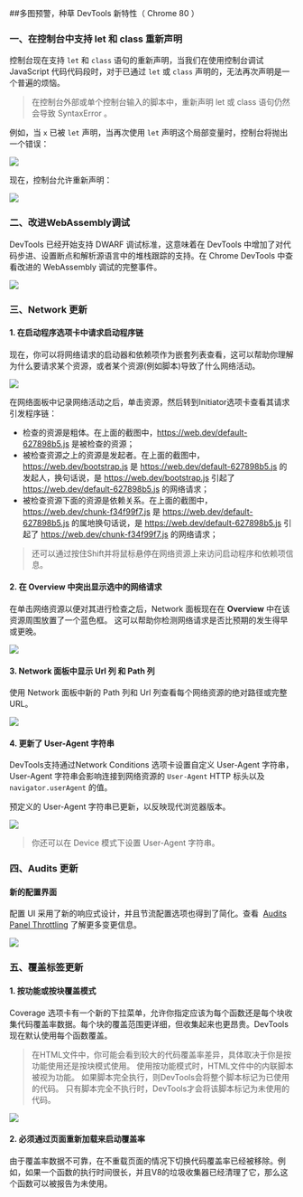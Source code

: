 ##多图预警，种草 DevTools 新特性（ Chrome 80 ）

### 一、在控制台中支持 let 和 class 重新声明

控制台现在支持 `let` 和 `class` 语句的重新声明，当我们在使用控制台调试 JavaScript 代码代码段时，对于已通过 `let` 或 `class` 声明的，无法再次声明是一个普遍的烦恼。

> 在控制台外部或单个控制台输入的脚本中，重新声明 let 或 class 语句仍然会导致 SyntaxError 。

例如，当 `x` 已被 `let` 声明，当再次使用 `let` 声明这个局部变量时，控制台将抛出一个错误：

![](http://resource.muyiy.cn/image/20200211192815.png)

现在，控制台允许重新声明：

![](http://resource.muyiy.cn/image/20200211192911.png)

### 二、改进WebAssembly调试

DevTools 已经开始支持 DWARF 调试标准，这意味着在 DevTools 中增加了对代码步进、设置断点和解析源语言中的堆栈跟踪的支持。在 Chrome DevTools 中查看改进的 WebAssembly 调试的完整事件。

![](http://resource.muyiy.cn/image/20200211193035.png)

### 三、Network 更新

#### 1. 在启动程序选项卡中请求启动程序链

现在，你可以将网络请求的启动器和依赖项作为嵌套列表查看，这可以帮助你理解为什么要请求某个资源，或者某个资源(例如脚本)导致了什么网络活动。

![](http://resource.muyiy.cn/image/20200211193720.png)

在网络面板中记录网络活动之后，单击资源，然后转到Initiator选项卡查看其请求引发程序链：

- 检查的资源是粗体。在上面的截图中，https://web.dev/default-627898b5.js 是被检查的资源；
- 被检查资源之上的资源是发起者。在上面的截图中，https://web.dev/bootstrap.js 是 https://web.dev/default-627898b5.js 的发起人，换句话说，是 https://web.dev/bootstrap.js 引起了 https://web.dev/default-627898b5.js 的网络请求；
- 被检查资源下面的资源是依赖关系。在上面的截图中，https://web.dev/chunk-f34f99f7.js 是 https://web.dev/default-627898b5.js 的属地换句话说，是 https://web.dev/default-627898b5.js 引起了 https://web.dev/chunk-f34f99f7.js 的网络请求；

> 还可以通过按住Shift并将鼠标悬停在网络资源上来访问启动程序和依赖项信息。

#### 2. 在 Overview 中突出显示选中的网络请求

在单击网络资源以便对其进行检查之后，Network 面板现在在 **Overview** 中在该资源周围放置了一个蓝色框。 这可以帮助你检测网络请求是否比预期的发生得早或更晚。

![](http://resource.muyiy.cn/image/20200211194415.png)

#### 3. Network 面板中显示 Url 列 和 Path 列

使用 Network 面板中新的 Path 列和 Url 列查看每个网络资源的绝对路径或完整URL。

![](http://resource.muyiy.cn/image/20200211194747.png)

#### 4. 更新了 User-Agent 字符串

DevTools支持通过Network Conditions 选项卡设置自定义 User-Agent 字符串，User-Agent 字符串会影响连接到网络资源的 `User-Agent` HTTP 标头以及 `navigator.userAgent` 的值。

预定义的 User-Agent 字符串已更新，以反映现代浏览器版本。

![](http://resource.muyiy.cn/image/20200211195421.png)

> 你还可以在 Device 模式下设置 User-Agent 字符串。

### 四、Audits 更新

#### 新的配置界面

配置 UI 采用了新的响应式设计，并且节流配置选项也得到了简化。查看  [Audits Panel Throttling](https://github.com/GoogleChrome/lighthouse/blob/master/docs/throttling.md#devtools-audits-panel-throttling)  了解更多变更信息。

![](http://resource.muyiy.cn/image/20200211195639.png)

### 五、覆盖标签更新

#### 1. 按功能或按块覆盖模式

Coverage 选项卡有一个新的下拉菜单，允许你指定应该为每个函数还是每个块收集代码覆盖率数据。每个块的覆盖范围更详细，但收集起来也更昂贵。DevTools现在默认使用每个函数覆盖。

> 在HTML文件中，你可能会看到较大的代码覆盖率差异，具体取决于你是按功能使用还是按块模式使用。 使用按功能模式时，HTML文件中的内联脚本被视为功能。 如果脚本完全执行，则DevTools会将整个脚本标记为已使用的代码。 只有脚本完全不执行时，DevTools才会将该脚本标记为未使用的代码。

![](http://resource.muyiy.cn/image/20200211200012.png)

#### 2. 必须通过页面重新加载来启动覆盖率

由于覆盖率数据不可靠，在不重载页面的情况下切换代码覆盖率已经被移除。例如，如果一个函数的执行时间很长，并且V8的垃圾收集器已经清理了它，那么这个函数可以被报告为未使用。                                                                                                                                   

